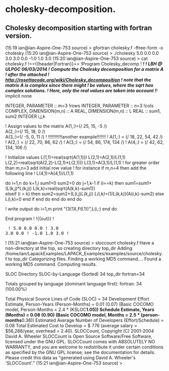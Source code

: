 # cholesky-decomposition.
Cholesky decomposition starting with fortran version.
--------------------------------------------------------
(15:19 ian@ian-Aspire-One-753 source) > gfortran cholesky.f -ffree-form -o cholesky
(15:20 ian@ian-Aspire-One-753 source) > ./cholesky
    5.0    0.0    0.0
    3.0    3.0    0.0
   -1.0    1.0    3.0
(15:20 ian@ian-Aspire-One-753 source) > cat cholesky.f
!=={{header|Fortran}}==
!<syntaxhighlight lang="fortran">Program Cholesky_decomp
! *************************************************!
! LBH @ ULPGC 06/03/2014
! Compute the Cholesky decomposition for a matrix A
! after the attached 
! http://rosettacode.org/wiki/Cholesky_decomposition
! note that the matrix A is complex since there might
! be values, where the sqrt has complex solutions.
! Here, only the real values are taken into account
!*************************************************! 
implicit none

INTEGER, PARAMETER :: m=3 !rows
INTEGER, PARAMETER :: n=3 !cols
COMPLEX, DIMENSION(m,n) :: A 
REAL, DIMENSION(m,n) :: L
REAL :: sum1, sum2
INTEGER i,j,k

! Assign values to the matrix
A(1,:)=(/ 25,  15,  -5 /)   
A(2,:)=(/ 15,  18,   0 /)  
A(3,:)=(/ -5,   0,  11 /)
! !!!!!!!!!!!another example!!!!!!!
! A(1,:) = (/ 18,  22,   54,   42 /) 
! A(2,:) = (/ 22,  70,   86,   62 /) 
! A(3,:) = (/ 54,  86,  174,  134 /) 
! A(4,:) = (/ 42,  62,  134,  106 /)





! Initialize values
L(1,1)=real(sqrt(A(1,1)))
L(2,1)=A(2,1)/L(1,1)
L(2,2)=real(sqrt(A(2,2)-L(2,1)*L(2,1)))
L(3,1)=A(3,1)/L(1,1)
! for greater order than m,n=3 add initial row value
! for instance if m,n=4 then add the following line
! L(4,1)=A(4,1)/L(1,1)





do i=1,n
    do k=1,i
        sum1=0
        sum2=0
        do j=1,k-1
        if (i==k) then
            sum1=sum1+(L(k,j)*L(k,j))
            L(k,k)=real(sqrt(A(k,k)-sum1))  
        elseif (i > k) then
            sum2=sum2+(L(i,j)*L(k,j))
            L(i,k)=(1/L(k,k))*(A(i,k)-sum2)
        else
            L(i,k)=0
        end if
        end do
    end do
end do

! write output
do i=1,m
    print "(3(1X,F6.1))",L(i,:)
end do

End program 
!</syntaxhighlight>
!{{out}}
!<pre>
!   5.0   0.0   0.0
!   3.0   3.0   0.0
!  -1.0   1.0   3.0
!</pre>
!
(15:21 ian@ian-Aspire-One-753 source) > sloccount cholesky.f
Have a non-directory at the top, so creating directory top_dir
Adding /home/ian/LapackExamples/LAPACK_Examples/examples/source/cholesky.f to top_dir
Categorizing files.
Finding a working MD5 command....
Found a working MD5 command.
Computing results.


SLOC	Directory	SLOC-by-Language (Sorted)
34      top_dir         fortran=34


Totals grouped by language (dominant language first):
fortran:         34 (100.00%)




Total Physical Source Lines of Code (SLOC)                = 34
Development Effort Estimate, Person-Years (Person-Months) = 0.01 (0.07)
 (Basic COCOMO model, Person-Months = 2.4 * (KSLOC**1.05))
Schedule Estimate, Years (Months)                         = 0.08 (0.90)
 (Basic COCOMO model, Months = 2.5 * (person-months**0.38))
Estimated Average Number of Developers (Effort/Schedule)  = 0.08
Total Estimated Cost to Develop                           = $ 776
 (average salary = $56,286/year, overhead = 2.40).
SLOCCount, Copyright (C) 2001-2004 David A. Wheeler
SLOCCount is Open Source Software/Free Software, licensed under the GNU GPL.
SLOCCount comes with ABSOLUTELY NO WARRANTY, and you are welcome to
redistribute it under certain conditions as specified by the GNU GPL license;
see the documentation for details.
Please credit this data as "generated using David A. Wheeler's 'SLOCCount'."
(15:21 ian@ian-Aspire-One-753 source) > 

